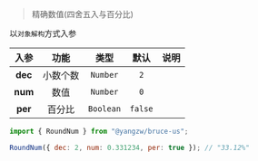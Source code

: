 > 精确数值(四舍五入与百分比)

以`对象解构`方式入参

入参|功能|类型|默认|说明
:-:|:-:|:-:|:-:|-
**dec**|小数个数|`Number`|`2`
**num**|数值|`Number`|`0`
**per**|百分比|`Boolean`|`false`

```js
import { RoundNum } from "@yangzw/bruce-us";

RoundNum({ dec: 2, num: 0.331234, per: true }); // "33.12%"
```